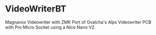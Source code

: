 # VideoWriterBT
Magnavox Videowriter with ZMK
Port of Gvalcha's Alps Videowriter PCB with Pro Micro Socket using a Nice Nano V2. 
